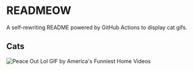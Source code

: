 # READMEOW

A self-rewriting README powered by GitHub Actions to display cat gifs.

## Cats

![Peace Out Lol GIF by America's Funniest Home Videos](https://media4.giphy.com/media/l4KibK3JwaVo0CjDO/200.gif?cid=9acd02dau0jm50hp0k6ba75tqpv5s4nw8g4fh34pexv8jdrk&ep=v1_gifs_search&rid=200.gif&ct=g)
